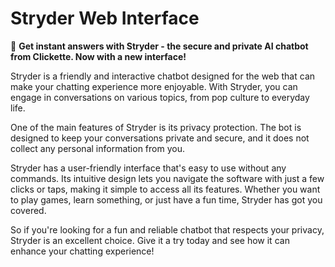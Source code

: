 # Stryder Web Interface

🤖 **Get instant answers with Stryder - the secure and private AI chatbot from Clickette. Now with a new interface!**

Stryder is a friendly and interactive chatbot designed for the web that can make your chatting experience more enjoyable. With Stryder, you can engage in conversations on various topics, from pop culture to everyday life.

One of the main features of Stryder is its privacy protection. The bot is designed to keep your conversations private and secure, and it does not collect any personal information from you.

Stryder has a user-friendly interface that's easy to use without any commands. Its intuitive design lets you navigate the software with just a few clicks or taps, making it simple to access all its features. Whether you want to play games, learn something, or just have a fun time, Stryder has got you covered.

So if you're looking for a fun and reliable chatbot that respects your privacy, Stryder is an excellent choice. Give it a try today and see how it can enhance your chatting experience!
